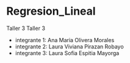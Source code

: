 # Regresion_Lineal
Taller 3
Taller 3
- integrante 1: Ana Maria Olivera Morales
- integrante 2: Laura Viviana Pirazan Robayo 
- integrante 3: Laura Sofia Espitia Mayorga 
